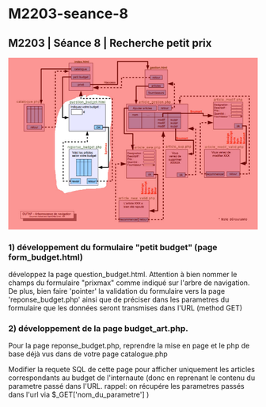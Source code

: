 # M2203-seance-8

## M2203 \| Séance 8 \| Recherche petit prix

![GitHub Logo](.gitbook/assets/seance09.jpg)

### 1\) développement du formulaire "petit budget" \(page form\_budget.html\)

développez la page question\_budget.html. Attention à bien nommer le champs du formulaire "prixmax" comme indiqué sur l'arbre de navigation. De plus, bien faire 'pointer' la validation du formulaire vers la page 'reponse\_budget.php' ainsi que de préciser dans les parametres du formulaire que les données seront transmises dans l'URL \(method GET\)

### 2\) développement de la page budget\_art.php.

Pour la page reponse\_budget.php, reprendre la mise en page et le php de base déjà vus dans de votre page catalogue.php

Modifier la requete SQL de cette page pour afficher uniquement les articles correspondants au budget de l'internaute \(donc en reprenant le contenu du parametre passé dans l'URL. rappel: on récupére les parametres passés dans l'url via $\_GET\['nom\_du\_parametre'\] \)

